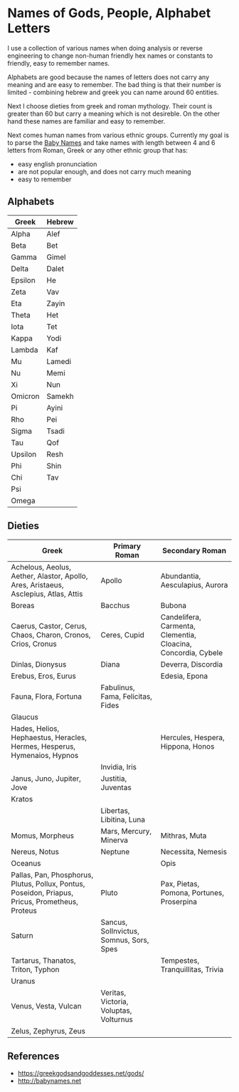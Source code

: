 # Names of Gods, People, Alphabet Letters

I use a collection of various names when doing analysis or 
reverse engineering to change non-human friendly hex names or
constants to friendly, easy to remember names.

Alphabets are good because the names of letters does not carry
any meaning and are easy to remember. The bad thing is that their
number is limited - combining hebrew and greek you can name around
60 entities.

Next I choose dieties from greek and roman mythology. Their count
is greater than 60 but carry a meaning which is not desireble. On
the other hand these names are familiar and easy to remember.

Next comes human names from various ethnic groups. Currently my goal
is to parse the [Baby Names](http://babynames.net/) and take 
names with length between 4 and 6 letters from Roman, Greek or any
other ethnic group that has:

* easy english pronunciation
* are not popular enough, and does not carry much meaning
* easy to remember

## Alphabets

Greek | Hebrew
------|-------
Alpha | Alef
Beta | Bet
Gamma | Gimel
Delta | Dalet
Epsilon | He
Zeta | Vav
Eta | Zayin
Theta | Het
Iota | Tet
Kappa | Yodi
Lambda | Kaf
Mu | Lamedi
Nu | Memi
Xi | Nun
Omicron | Samekh
Pi | Ayini
Rho | Pei
Sigma | Tsadi
Tau | Qof
Upsilon | Resh
Phi | Shin
Chi | Tav
Psi | 
Omega | 

## Dieties

Greek | Primary Roman | Secondary Roman
------|---------------|----------------
Achelous, Aeolus, Aether, Alastor, Apollo, Ares, Aristaeus, Asclepius, Atlas, Attis | Apollo | Abundantia, Aesculapius, Aurora
Boreas | Bacchus | Bubona
Caerus, Castor, Cerus, Chaos, Charon, Cronos, Crios, Cronus | Ceres, Cupid | Candelifera, Carmenta, Clementia, Cloacina, Concordia, Cybele
Dinlas, Dionysus | Diana | Deverra, Discordia
Erebus, Eros, Eurus | | Edesia, Epona
| Fauna, Flora, Fortuna | Fabulinus, Fama, Felicitas, Fides
Glaucus | |
Hades, Helios, Hephaestus, Heracles, Hermes, Hesperus, Hymenaios, Hypnos | | Hercules, Hespera, Hippona, Honos
|| Invidia, Iris
| Janus, Juno, Jupiter, Jove | Justitia, Juventas
Kratos ||
|| Libertas, Libitina, Luna
Momus, Morpheus | Mars, Mercury, Minerva | Mithras, Muta
Nereus, Notus | Neptune | Necessita, Nemesis
Oceanus | | Opis
Pallas, Pan, Phosphorus, Plutus, Pollux, Pontus, Poseidon, Priapus, Pricus, Prometheus, Proteus | Pluto | Pax, Pietas, Pomona, Portunes, Proserpina
| Saturn | Sancus, SolInvictus, Somnus, Sors, Spes
Tartarus, Thanatos, Triton, Typhon | | Tempestes, Tranquillitas, Trivia
Uranus ||
| Venus, Vesta, Vulcan | Veritas, Victoria, Voluptas, Volturnus
Zelus, Zephyrus, Zeus ||


## References

* https://greekgodsandgoddesses.net/gods/
* http://babynames.net

